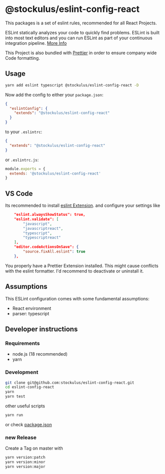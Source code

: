 # @stockulus/eslint-config-react

This packages is a set of eslint rules, recommended for all React Projects.

ESLint statically analyzes your code to quickly find problems. ESLint is built into most text editors and you can run ESLint as part of your continuous integration pipeline. [More Info](https://eslint.org)

This Project is also bundled with [Prettier](https://prettier.io/) in order to ensure company wide Code formatting.

## Usage

```bash
yarn add eslint typescript @stockulus/eslint-config-react -D
```

Now add the config to either your `package.json`:

```json
{
  "eslintConfig": {
    "extends": "@stockulus/eslint-config-react"
  }
}
```

to your `.eslintrc`:

```json
{
  "extends": "@stockulus/eslint-config-react"
}
```

or `.eslintrc.js`:

```js
module.exports = {
  extends: '@stockulus/eslint-config-react'
}
```

## VS Code

Its recommended to install [eslint Extension](https://marketplace.visualstudio.com/items?itemName=dbaeumer.vscode-eslint).
and configure your settings like

```json
    "eslint.alwaysShowStatus": true,
    "eslint.validate": [
        "javascript",
        "javascriptreact",
        "typescript",
        "typescriptreact"
    ],
    "editor.codeActionsOnSave": {
        "source.fixAll.eslint": true
    },

```

You properly have a Prettier Extension installed. This might cause conflicts with the eslint formatter. I'd recommend to deactivate or uninstall it. 

## Assumptions

This ESLint configuration comes with some fundamental assumptions:

- React environment
- parser: typescript

## Developer instructions

### Requirements

- node.js (18 recommended)
- yarn

### Development

```bash
git clone git@github.com:stockulus/eslint-config-react.git
cd eslint-config-react
yarn
yarn test
```

other useful scripts

```bash
yarn run
```

or check [package.json](/package.json)

### new Release

Create a Tag on master with

```bash
yarn version:patch
yarn version:minor
yarn version:major
```
